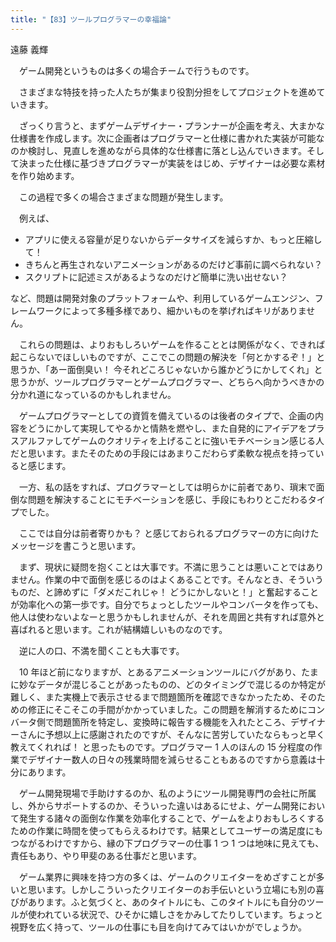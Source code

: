 ```yaml
---
title: "【83】ツールプログラマーの幸福論"
---
```



遠藤 義輝


　ゲーム開発というものは多くの場合チームで行うものです。

　さまざまな特技を持った人たちが集まり役割分担をしてプロジェクトを進めていきます。

　ざっくり言うと、まずゲームデザイナー・プランナーが企画を考え、大まかな仕様書を作成します。次に企画者はプログラマーと仕様に書かれた実装が可能なのか検討し、見直しを進めながら具体的な仕様書に落とし込んでいきます。そして決まった仕様に基づきプログラマーが実装をはじめ、デザイナーは必要な素材を作り始めます。

　この過程で多くの場合さまざまな問題が発生します。

　例えば、

  - アプリに使える容量が足りないからデータサイズを減らすか、もっと圧縮して！
  - きちんと再生されないアニメーションがあるのだけど事前に調べられない？
  - スクリプトに記述ミスがあるようなのだけど簡単に洗い出せない？

など、問題は開発対象のプラットフォームや、利用しているゲームエンジン、フレームワークによって多種多様であり、細かいものを挙げればキリがありません。

　これらの問題は、よりおもしろいゲームを作ることとは関係がなく、できれば起こらないでほしいものですが、ここでこの問題の解決を「何とかするぞ！」と思うか、「あー面倒臭い！ 今それどころじゃないから誰かどうにかしてくれ」と思うかが、ツールプログラマーとゲームプログラマー、どちらへ向かうべきかの分かれ道になっているのかもしれません。

　ゲームプログラマーとしての資質を備えているのは後者のタイプで、企画の内容をどうにかして実現してやるかと情熱を燃やし、また自発的にアイデアをプラスアルファしてゲームのクオリティを上げることに強いモチベーション感じる人だと思います。またそのための手段にはあまりこだわらず柔軟な視点を持っていると感じます。

　一方、私の話をすれば、プログラマーとしては明らかに前者であり、瑣末で面倒な問題を解決することにモチベーションを感じ、手段にもわりとこだわるタイプでした。

　ここでは自分は前者寄りかも？ と感じておられるプログラマーの方に向けたメッセージを書こうと思います。

　まず、現状に疑問を抱くことは大事です。不満に思うことは悪いことではありません。作業の中で面倒を感じるのはよくあることです。そんなとき、そういうものだ、と諦めずに「ダメだこれじゃ！ どうにかしないと！」と奮起することが効率化への第一歩です。自分でちょっとしたツールやコンバータを作っても、他人は使わないよなーと思うかもしれませんが、それを周囲と共有すれば意外と喜ばれると思います。これが結構嬉しいものなのです。

　逆に人の口、不満を聞くことも大事です。

　10 年ほど前になりますが、とあるアニメーションツールにバグがあり、たまに妙なデータが混じることがあったものの、どのタイミングで混じるのか特定が難しく、また実機上で表示させるまで問題箇所を確認できなかったため、そのための修正にそこそこの手間がかかっていました。この問題を解消するためにコンバータ側で問題箇所を特定し、変換時に報告する機能を入れたところ、デザイナーさんに予想以上に感謝されたのですが、そんなに苦労していたならもっと早く教えてくれれば！ と思ったものです。プログラマー 1 人のほんの 15 分程度の作業でデザイナー数人の日々の残業時間を減らせることもあるのですから意義は十分にあります。

　ゲーム開発現場で手助けするのか、私のようにツール開発専門の会社に所属し、外からサポートするのか、そういった違いはあるにせよ、ゲーム開発において発生する諸々の面倒な作業を効率化することで、ゲームをよりおもしろくするための作業に時間を使ってもらえるわけです。結果としてユーザーの満足度にもつながるわけですから、縁の下プログラマーの仕事 1 つ 1 つは地味に見えても、責任もあり、やり甲斐のある仕事だと思います。

　ゲーム業界に興味を持つ方の多くは、ゲームのクリエイターをめざすことが多いと思います。しかしこういったクリエイターのお手伝いという立場にも別の喜びがあります。ふと気づくと、あのタイトルにも、このタイトルにも自分のツールが使われている状況で、ひそかに嬉しさをかみしてたりしています。ちょっと視野を広く持って、ツールの仕事にも目を向けてみてはいかがでしょうか。
